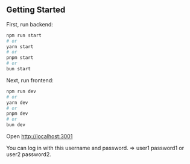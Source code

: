 ## Getting Started

First, run backend:

```bash
npm run start
# or
yarn start
# or
pnpm start
# or
bun start
```

Next, run frontend:

```bash
npm run dev
# or
yarn dev
# or
pnpm dev
# or
bun dev
```

Open [http://localhost:3001](http://localhost:3001) 

You can log in with this username and password. 
=> user1 password1 or user2 password2.